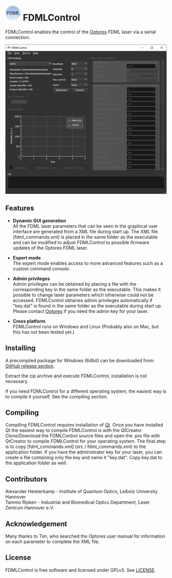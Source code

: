 # ![FDMLControl_logo](images/FDMLControl_icon.png) FDMLControl

FDMLControl enables the control of the [Optores](https://www.optores.com/) FDML laser via a serial connection.

<p align="center">
  <img src="images/FDMLConrol_screenshotWin10.png">
</p>


Features
--------

* **Dynamic GUI generation**  </br>
All the FDML laser parameters that can be seen in the graphical user interface are generated from a XML file during start up. The XML file (fdml_commands.xml) is placed in the same folder as the executable and can be modified to adjust FDMLControl to possible firmware updates of the Optores FDML laser.

* **Expert mode** </br>
The expert mode enables access to more advanced features such as a custom command console. 

* **Admin privileges** </br>
Admin privileges can be obtained by placing a file with the corresponding key in the same folder as the executable. This makes it possible to change laser parameters which otherwise could not be accessed. FDMLControl obtaines admin privileges automatically if "key.dat" is found in the same folder as the executable during start up. Please contact [Optores](https://www.optores.com/) if you need the admin key for your laser. 

* **Cross platform** </br>
FDMLControl runs on Windows and Linux (Probably also on Mac, but this has not been tested yet.)


Installing
----------

A precompiled package for Windows (64bit) can be downloaded from:
[GitHub release section](https://github.com/spectralcode/FDMLControl/releases/download/v1.0.0/FDMLControl_v1.0.0_win64.zip).

Extract the zip archive and execute FDMLControl, installation is not necessary.

If you need FDMLControl for a different operating system, the easiest way is to compile it yourself. See the compiling section.

Compiling
---------

Compiling FDMLControl requires installation of [Qt](https://www.qt.io/). Once you have installed Qt the easiest way to compile
FDMLControl is with the QtCreator. Clone/Download the FDMLControl source files and open the .pro file with QtCreator to compile FDMLControl for your operating system. 
The final step is to copy [fdml_commands.xml] (src / fdml_commands.xml) to the application folder. If you have the administrator key for your laser, you can create a file containing only the key and name it "key.dat". Copy key.dat to the application folder as well.

Contributors
--------------------

Alexander Heisterkamp - Institute of Quantum Optics, Leibniz University Hannover</br>
Tammo Ripken -  Industrial and Biomedical Optics Department, Laser Zentrum Hannover e.V.


Acknowledgement
--------------------
Many thanks to Tim, who searched the Optores user manual for information on each parameter to complete the XML file. 


## License
FDMLControl is free software and licensed under GPLv3. See [LICENSE](LICENSE).
